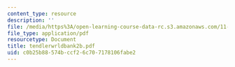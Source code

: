 ```yaml
---
content_type: resource
description: ''
file: /media/https%3A/open-learning-course-data-rc.s3.amazonaws.com/11-701-introduction-to-planning-institutional-processes-in-developing-countries-fall-2003/c0b25b88574bccf26c707178106fabe2_tendlerwrldbank2b.pdf
file_type: application/pdf
resourcetype: Document
title: tendlerwrldbank2b.pdf
uid: c0b25b88-574b-ccf2-6c70-7178106fabe2
---
```

